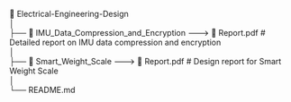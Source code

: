 📂 Electrical-Engineering-Design\
│\
├── 📂 IMU_Data_Compression_and_Encryption ---> 📄 Report.pdf      # Detailed report on IMU data compression and encryption\
│\
├── 📂 Smart_Weight_Scale ---> 📄 Report.pdf      # Design report for Smart Weight Scale\
│\
└── README.md

